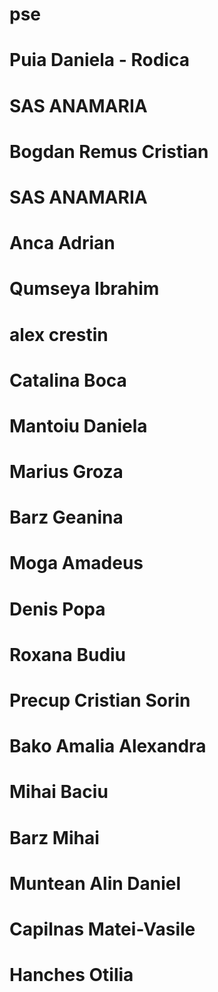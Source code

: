 # pse


# Puia Daniela - Rodica

# SAS ANAMARIA


# Bogdan Remus Cristian
# SAS ANAMARIA
# Anca Adrian
# Qumseya Ibrahim
# alex crestin
# Catalina Boca
# Mantoiu Daniela
# Marius Groza
# Barz Geanina
# Moga Amadeus
# Denis Popa
# Roxana Budiu
# Precup Cristian Sorin
# Bako Amalia Alexandra
# Mihai Baciu
# Barz Mihai
# Muntean Alin Daniel
# Capilnas Matei-Vasile
# Hanches Otilia
